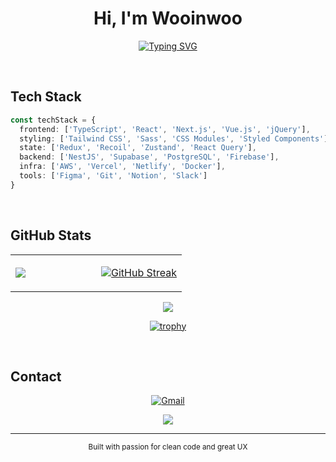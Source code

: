 <div align="center">

# Hi, I'm Wooinwoo

[![Typing SVG](https://readme-typing-svg.herokuapp.com?font=Fira+Code&pause=1000&color=3178C6&center=true&vCenter=true&width=435&lines=Frontend+Developer;React+%7C+Next.js+%7C+Vue.js;Building+Great+User+Experiences)](https://git.io/typing-svg)

</div>

<br />

## Tech Stack

```typescript
const techStack = {
  frontend: ['TypeScript', 'React', 'Next.js', 'Vue.js', 'jQuery'],
  styling: ['Tailwind CSS', 'Sass', 'CSS Modules', 'Styled Components'],
  state: ['Redux', 'Recoil', 'Zustand', 'React Query'],
  backend: ['NestJS', 'Supabase', 'PostgreSQL', 'Firebase'],
  infra: ['AWS', 'Vercel', 'Netlify', 'Docker'],
  tools: ['Figma', 'Git', 'Notion', 'Slack']
}
```

<br />

## GitHub Stats

<div align="center">

<table>
<tr>
<td width="50%">

![](https://github-readme-stats.vercel.app/api?username=wooinwoo&show_icons=true&hide_border=true&count_private=true&include_all_commits=true)

</td>
<td width="50%">

[![GitHub Streak](https://github-readme-streak-stats.herokuapp.com/?user=wooinwoo&theme=default&hide_border=true)](https://git.io/streak-stats)

</td>
</tr>
</table>

![](https://github-readme-activity-graph.vercel.app/graph?username=wooinwoo&theme=github-compact&hide_border=true&custom_title=Contribution%20Graph)

[![trophy](https://github-profile-trophy.vercel.app/?username=wooinwoo&theme=flat&no-frame=true&row=1&column=7)](https://github.com/ryo-ma/github-profile-trophy)

</div>

<br />

## Contact

<div align="center">

[![Gmail](https://img.shields.io/badge/wooin1001@gmail.com-EA4335?style=flat-square&logo=Gmail&logoColor=white)](mailto:wooin1001@gmail.com)

![](https://komarev.com/ghpvc/?username=wooinwoo&style=flat-square&color=3178C6)

</div>

---

<div align="center">
  <sub>Built with passion for clean code and great UX</sub>
</div>
